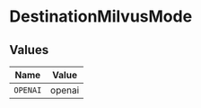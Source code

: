 # DestinationMilvusMode


## Values

| Name     | Value    |
| -------- | -------- |
| `OPENAI` | openai   |